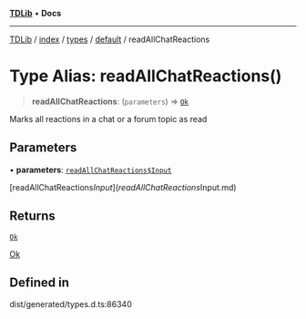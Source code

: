 [**TDLib**](../../../../../../README.md) • **Docs**

***

[TDLib](../../../../../../modules.md) / [index](../../../../../README.md) / [types](../../../README.md) / [default](../README.md) / readAllChatReactions

# Type Alias: readAllChatReactions()

> **readAllChatReactions**: (`parameters`) => [`Ok`](Ok-1.md)

Marks all reactions in a chat or a forum topic as read

## Parameters

• **parameters**: [`readAllChatReactions$Input`](readAllChatReactions$Input.md)

[readAllChatReactions$Input](readAllChatReactions$Input.md)

## Returns

[`Ok`](Ok-1.md)

[Ok](Ok-1.md)

## Defined in

dist/generated/types.d.ts:86340
